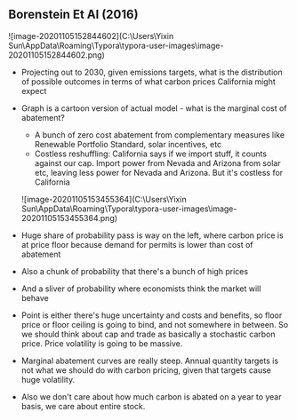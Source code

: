 ## Borenstein Et Al (2016)

![image-20201105152844602](C:\Users\Yixin Sun\AppData\Roaming\Typora\typora-user-images\image-20201105152844602.png)

* Projecting out to 2030, given emissions targets, what is the distribution of possible outcomes in terms of what carbon prices California might expect

* Graph is a cartoon version of actual model - what is the marginal cost of abatement?

  * A bunch of zero cost abatement from complementary measures like Renewable Portfolio Standard, solar incentives, etc 
  * Costless reshuffling: California says if we import stuff, it counts against our cap. Import power from Nevada and Arizona from solar etc, leaving less power for Nevada and Arizona. But it's costless for California 

  

  ![image-20201105153455364](C:\Users\Yixin Sun\AppData\Roaming\Typora\typora-user-images\image-20201105153455364.png)

* Huge share of probability pass is way on the left, where carbon price is at price floor because demand for permits is lower than cost of abatement

* Also a chunk of probability that there's a bunch of high prices

* And a sliver of probability where economists think the market will behave

* Point is either there's huge uncertainty and costs and benefits, so floor price or floor ceiling is going to bind, and not somewhere in between. So we should think about cap and trade as basically a stochastic carbon price. Price volatility is going to be massive. 

* Marginal abatement curves are really steep. Annual quantity targets is not what we should do with carbon pricing, given that targets cause huge volatility. 

* Also we don't care about how much carbon is abated on a year to year basis, we care about entire stock. 

